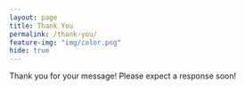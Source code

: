 ```yaml
---
layout: page
title: Thank You
permalink: /thank-you/
feature-img: "img/color.png"
hide: true
---
```


Thank you for your message! Please expect a response soon!
